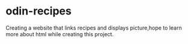 # odin-recipes
Creating a website that links recipes and displays picture,hope to learn more about html while creating this project.